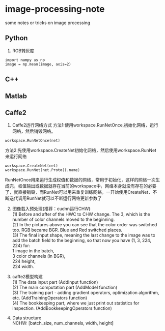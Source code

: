 # image-processing-note
some notes or tricks on image processing

## Python
1. RGB转灰度
```
import numpy as np
image = np.mean(image, axis=2)
```

## C++

## Matlab


## Caffe2
1. Caffe2运行网络方式
方法1:使用workspace.RunNetOnce,初始化网络，运行网络，然后销毁网络。
```
workspace.RunNetOnce(net)
```
方法2:先使用workspace.CreateNet初始化网络，然后使用workspace.RunNet来运行网络
```
workspace.CreateNet(net)
workspace.RunNet(net.Proto().name)
```

RunNetOnce用来运行生成权值和数据的网络，常用于初始化，这样的网络一次生成完，权值输出或数据就存在当前的workspace中，网络本身就没有存在的必要了，就直接销毁，而RunNet可以用来重复训练网络，一开始使用CreateNet，不断迭代调用RunNet就可以不断运行网络更新参数了</br>

2. 图像载入预处理(推荐：cudnn运行CHW) </br>
(1) Before and after of the HWC to CHW change. The 3, which is the number of color channels moved to the beginning. </br>
(2) In the pictures above you can see that the color order was switched too. RGB became BGR. Blue and Red switched places. <br>
(3) The final input shape, meaning the last change to the image was to add the batch field to the beginning, so that now you have (1, 3, 224, 224) for: </br>
  1 image in the batch, </br>
  3 color channels (in BGR), </br>
  224 height, </br>
  224 width. </br>
  
3. caffe2模型构建</br>
(1) The data input part (AddInput function)</br>
(2) The main computation part (AddModel function)</br>
(3) The training part - adding gradient operators, optimization algorithm, etc. (AddTrainingOperators function)</br>
(4) The bookkeeping part, where we just print out statistics for inspection. (AddBookkeepingOperators function)</br>

4. Data structure</br>
NCHW: [batch_size, num_channels, width, height]</br>
